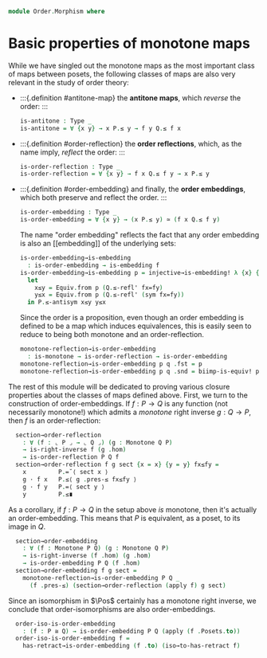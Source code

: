 <!--
```agda
open import Cat.Prelude

open import Order.Base

import Cat.Reasoning

import Order.Reasoning
```
-->

```agda
module Order.Morphism where
```

# Basic properties of monotone maps

<!--
```agda
private variable
  o ℓ : Level
  P Q : Poset o ℓ
```
-->

While we have singled out the monotone maps as the most important class
of maps between posets, the following classes of maps are also very
relevant in the study of order theory:

<!--
```agda
module _ {o ℓ o' ℓ'} (P : Poset o ℓ) (Q : Poset o' ℓ') (f : ⌞ P ⌟ → ⌞ Q ⌟) where
  private
    module P = Poset P
    module Q = Poset Q

  is-monotone : Type _
  is-monotone = ∀ {x y} → x P.≤ y → f x Q.≤ f y
```
-->

- :::{.definition #antitone-map}
  the **antitone maps**, which _reverse_ the order:
  :::

  ```agda
  is-antitone : Type _
  is-antitone = ∀ {x y} → x P.≤ y → f y Q.≤ f x
  ```

- :::{.definition #order-reflection}
  the **order reflections**, which, as the name imply, _reflect_ the order:
  :::

  ```agda
  is-order-reflection : Type _
  is-order-reflection = ∀ {x y} → f x Q.≤ f y → x P.≤ y
  ```

- :::{.definition #order-embedding}
  and finally, the **order embeddings**, which both preserve and reflect the
  order.
  :::

  ```agda
  is-order-embedding : Type _
  is-order-embedding = ∀ {x y} → (x P.≤ y) ≃ (f x Q.≤ f y)
  ```

  The name "order embedding" reflects the fact that any order embedding
  is also an [[embedding]] of the underlying sets:

  ```agda
  is-order-embedding→is-embedding
    : is-order-embedding → is-embedding f
  is-order-embedding→is-embedding p = injective→is-embedding! λ {x} {y} fx=fy →
    let
      x≤y = Equiv.from p (Q.≤-refl' fx=fy)
      y≤x = Equiv.from p (Q.≤-refl' (sym fx=fy))
    in P.≤-antisym x≤y y≤x
  ```

  Since the order is a proposition, even though an order embedding is
  defined to be a map which induces equivalences, this is easily seen to
  reduce to being both monotone and an order-reflection.

  ```agda
  monotone-reflection→is-order-embedding
    : is-monotone → is-order-reflection → is-order-embedding
  monotone-reflection→is-order-embedding p q .fst = p
  monotone-reflection→is-order-embedding p q .snd = biimp-is-equiv! p q
  ```

<!--
```agda
module _ {o ℓ o' ℓ'} {P : Poset o ℓ} {Q : Poset o' ℓ'} where
  private
    module P = Order.Reasoning P
    module Q = Order.Reasoning Q
```
-->

The rest of this module will be dedicated to proving various closure
properties about the classes of maps defined above. First, we turn to
the construction of order-embeddings. If $f : P \to Q$ is any function
(not necessarily monotone!) which admits a *monotone* right inverse $g :
Q \to P$, then $f$ is an order-reflection:

```agda
  section→order-reflection
    : ∀ (f : ⌞ P ⌟ → ⌞ Q ⌟) (g : Monotone Q P)
    → is-right-inverse f (g .hom)
    → is-order-reflection P Q f
  section→order-reflection f g sect {x = x} {y = y} fx≤fy =
    x         P.=˘⟨ sect x ⟩
    g · f x   P.≤⟨ g .pres-≤ fx≤fy ⟩
    g · f y   P.=⟨ sect y ⟩
    y         P.≤∎
```

As a corollary, if $f : P \to Q$ in the setup above _is_ monotone, then
it's actually an order-embedding. This means that $P$ is equivalent, as
a poset, to its image in $Q$.

```agda
  section→order-embedding
    : ∀ (f : Monotone P Q) (g : Monotone Q P)
    → is-right-inverse (f .hom) (g .hom)
    → is-order-embedding P Q (f .hom)
  section→order-embedding f g sect =
    monotone-reflection→is-order-embedding P Q _
      (f .pres-≤) (section→order-reflection (apply f) g sect)
```

<!--
```agda
module _ {o ℓ} {P Q : Poset o ℓ} where
  private
    module P = Order.Reasoning P
    module Q = Order.Reasoning Q

  open Cat.Reasoning (Posets o ℓ)
```
-->

<!--
```agda
  has-retract→is-order-reflection
    : (f : Hom P Q)
    → Posets.has-retract f
    → is-order-reflection P Q (apply f)
  has-retract→is-order-reflection f f-ret =
    section→order-reflection (apply f) (f-ret .retract) (λ x → f-ret .is-retract ·ₚ x)

  has-retract→is-order-embedding
    : (f : Hom P Q)
    → Posets.has-retract f
    → is-order-embedding P Q (apply f)
  has-retract→is-order-embedding f f-ret =
    section→order-embedding f (f-ret .retract) (λ x → f-ret .is-retract ·ₚ x)
```
-->

Since an isomorphism in $\Pos$ certainly has a monotone right inverse,
we conclude that order-isomorphisms are also order-embeddings.

```agda
  order-iso-is-order-embedding
    : (f : P ≅ Q) → is-order-embedding P Q (apply (f .Posets.to))
  order-iso-is-order-embedding f =
    has-retract→is-order-embedding (f .to) (iso→to-has-retract f)
```
